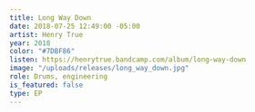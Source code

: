 ```yaml
---
title: Long Way Down
date: 2018-07-25 12:49:00 -05:00
artist: Henry True
year: 2018
color: "#7DBF86"
listen: https://henrytrue.bandcamp.com/album/long-way-down
image: "/uploads/releases/long_way_down.jpg"
role: Drums, engineering
is_featured: false
type: EP
---
```



